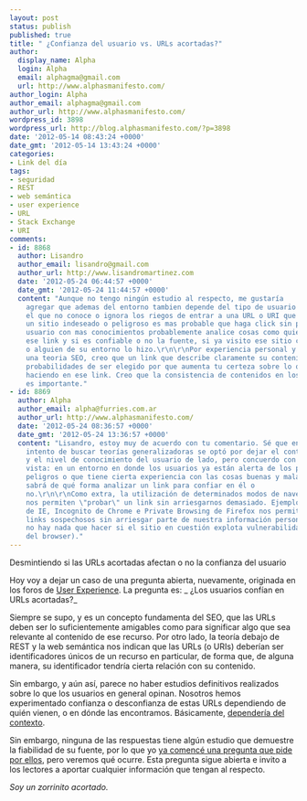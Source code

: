 ```yaml
---
layout: post
status: publish
published: true
title: " ¿Confianza del usuario vs. URLs acortadas?"
author:
  display_name: Alpha
  login: Alpha
  email: alphagma@gmail.com
  url: http://www.alphasmanifesto.com/
author_login: Alpha
author_email: alphagma@gmail.com
author_url: http://www.alphasmanifesto.com/
wordpress_id: 3898
wordpress_url: http://blog.alphasmanifesto.com/?p=3898
date: '2012-05-14 08:43:24 +0000'
date_gmt: '2012-05-14 13:43:24 +0000'
categories:
- Link del día
tags:
- seguridad
- REST
- web semántica
- user experience
- URL
- Stack Exchange
- URI
comments:
- id: 8868
  author: Lisandro
  author_email: lisandro@gmail.com
  author_url: http://www.lisandromartinez.com
  date: '2012-05-24 06:44:57 +0000'
  date_gmt: '2012-05-24 11:44:57 +0000'
  content: "Aunque no tengo ningún estudio al respecto, me gustaría
    agregar que ademas del entorno tambien depende del tipo de usuario y sus conocimientos,
    el que no conoce o ignora los riegos de entrar a una URL o URI que lo lleve a
    un sitio indeseado o peligroso es mas probable que haga click sin pensarlo.\r\n\r\nUn
    usuario con mas conocimientos probablemente analice cosas como quien le mando
    ese link y si es confiable o no la fuente, si ya visito ese sitio con anterioridad
    o alguien de su entorno lo hizo.\r\n\r\nPor experiencia personal y no por apoyar
    una teoria SEO, creo que un link que describe claramente su contenido tiene mas
    probabilidades de ser elegido por que aumenta tu certeza sobre lo que vas a ver
    haciendo en ese link. Creo que la consistencia de contenidos en los sitios y aplicaciones
    es importante."
- id: 8869
  author: Alpha
  author_email: alpha@furries.com.ar
  author_url: http://www.alphasmanifesto.com/
  date: '2012-05-24 08:36:57 +0000'
  date_gmt: '2012-05-24 13:36:57 +0000'
  content: "Lisandro, estoy muy de acuerdo con tu comentario. Sé que en un
    intento de buscar teorías generalizadoras se optó por dejar el contexto
    y el nivel de conocimiento del usuario de lado, pero concuerdo con tu punto de
    vista: en un entorno en donde los usuarios ya están alerta de los posibles
    peligros o que tiene cierta experiencia con las cosas buenas y malas de internet,
    sabrá de qué forma analizar un link para confiar en él o
    no.\r\n\r\nComo extra, la utilización de determinados modos de navegador
    nos permiten \"probar\" un link sin arriesgarnos demasiado. Ejemplos como InPrivate
    de IE, Incognito de Chrome e Private Browsing de Firefox nos permiten visitar
    links sospechosos sin arriesgar parte de nuestra información personal (aunque
    no hay nada que hacer si el sitio en cuestión explota vulnerabilidades
    del browser)."
---
```

Desmintiendo si las URLs acortadas afectan o no la confianza del usuario


Hoy voy a dejar un caso de una pregunta abierta, nuevamente, originada en los foros de [User Experience](http://ux.stackexchange.com/questions/20541/do-users-trust-shortened-urls). La pregunta es: _ ¿Los usuarios confían en URLs acortadas?_

Siempre se supo, y es un concepto fundamenta del SEO, que las URLs deben ser lo suficientemente amigables como para significar algo que sea relevante al contenido de ese recurso. Por otro lado, la teoría debajo de REST y la web semántica nos indican que las URLs (o URIs) deberían ser identificadores únicos de un recurso en particular, de forma que, de alguna manera, su identificador tendría cierta relación con su contenido.

Sin embargo, y aún así, parece no haber estudios definitivos realizados sobre lo que los usuarios en general opinan. Nosotros hemos experimentado confianza o desconfianza de estas URLs dependiendo de quién vienen, o en dónde las encontramos. Básicamente, [dependería del contexto](http://ux.stackexchange.com/a/20550/8702).

Sin embargo, ninguna de las respuestas tiene algún estudio que demuestre la fiabilidad de su fuente, por lo que yo [ya comencé una pregunta que pide por ellos](http://skeptics.stackexchange.com/questions/9439/are-people-reluctant-to-trust-shortened-urls), pero veremos qué ocurre. Esta pregunta sigue abierta e invito a los lectores a aportar cualquier información que tengan al respecto.

_Soy un zorrinito acortado._

